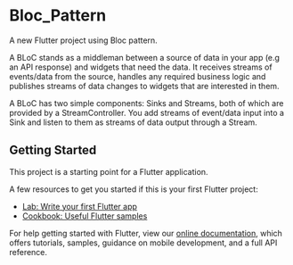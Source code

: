 # Bloc_Pattern

A new Flutter project using Bloc pattern.

A BLoC stands as a middleman between a source of data in your app (e.g an API response) and widgets that need the data. It receives streams of 
events/data from the source, handles any required business logic and publishes streams of data changes to widgets that are interested in them.

A BLoC has two simple components: Sinks and Streams, both of which are provided by a StreamController. You add streams of event/data input into 
a Sink and listen to them as streams of data output through a Stream.

## Getting Started

This project is a starting point for a Flutter application.

A few resources to get you started if this is your first Flutter project:

- [Lab: Write your first Flutter app](https://flutter.dev/docs/get-started/codelab)
- [Cookbook: Useful Flutter samples](https://flutter.dev/docs/cookbook)

For help getting started with Flutter, view our
[online documentation](https://flutter.dev/docs), which offers tutorials,
samples, guidance on mobile development, and a full API reference.
